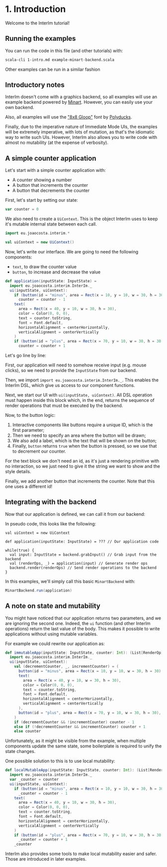 # 1. Introduction

Welcome to the InterIm tutorial!

## Running the examples

You can run the code in this file (and other tutorials) with:

```bash
scala-cli 1-intro.md example-minart-backend.scala
```

Other examples can be run in a similar fashion

## Introductory notes

InterIm doesn't come with a graphics backend, so all examples will use an example backend powered by
[Minart](https://github.com/jd557/minart). However, you can easily use your own backend.

Also, all examples will use the ["8x8 Gloop"](https://www.gridsagegames.com/rexpaint/resources.html#Fonts) font
by [Polyducks](https://twitter.com/PolyDucks).

Finally, due to the imperative nature of Immediate Mode UIs, the examples will be extremely imperative,
with lots of mutation, as that's the idiomatic way to write such UIs.
However, InterIm also allows you to write code with almost no mutability (at the expense of verbosity).

## A simple counter application

Let's start with a simple counter application with:
- A counter showing a number
- A button that increments the counter
- A button that decrements the counter

First, let's start by setting our state:

```scala
var counter = 0
```

We also need to create a `UiContext`. This is the object InterIm uses to keep it's mutable internal state
between each call.

```scala
import eu.joaocosta.interim.*

val uiContext = new UiContext()
```

Now, let's write our interface. We are going to need the following components:
- `text`, to draw the counter value
- `button`, to increase and decrease the value

```scala
def application(inputState: InputState) =
  import eu.joaocosta.interim.InterIm._
  ui(inputState, uiContext):
    if (button(id = "minus", area = Rect(x = 10, y = 10, w = 30, h = 30), label = "-"))
      counter = counter - 1
    text(
      area = Rect(x = 40, y = 10, w = 30, h = 30),
      color = Color(0, 0, 0),
      text = counter.toString,
      font = Font.default,
      horizontalAlignment = centerHorizontally,
      verticalAlignment = centerVertically
    )
    if (button(id = "plus", area = Rect(x = 70, y = 10, w = 30, h = 30), label = "+"))
      counter = counter + 1
```

Let's go line by line:

First, our application will need to somehow receive input (e.g. mouse clicks), so we need to provide the `InputState`
from our backend.

Then, we import `import eu.joaocosta.interim.InterIm._`. This enables the InterIm DSL, which give us access to our
component functions.

Next, we start our UI with `ui(inputState, uiContext)`. All DSL operation must happen inside this block which,
in the end, returns the sequence of render operations that must be executed by the backend.

Now, to the button logic:
1. Interactive components like buttons require a unique ID, which is the first parameter;
2. Then we need to specify an area where the button will be drawn;
3. We also add a label, which is the text that will be shown on the button;
4. Finally, `button` returns `true` when the button is pressed, so we use that to decrement our counter.

For the text block we don't need an id, as it's just a rendering primitive with no interaction, so we just need to
give it the string we want to show and the style details.

Finally, we add another button that increments the counter. Note that this one uses a different id!

## Integrating with the backend

Now that our application is defined, we can call it from our backend:

In pseudo code, this looks like the following:

```
val uiContext = new UiContext

def application(inputState: InputState) = ??? // Our application code

while(true) {
  val input: InputState = backend.grabInput() // Grab input from the backend
  val (renderOps, _) = application(input) // Generate render ops
  backend.render(renderOps) // Send render operations to the backend
}

```

In this examples, we'll simply call this basic `MinartBackend` with:

```scala
MinartBackend.run(application)
```

## A note on state and mutability

You might have noticed that our application returns two parameters, and we are ignoring the second one.
Indeed, the `ui` function (and other InterIm operations) return the last value of the body.
This makes it possible to write applications without using mutable variables.

For example we could rewrite our application as:

```scala
def immutableApp(inputState: InputState, counter: Int): (List[RenderOp], Int) =
  import eu.joaocosta.interim.InterIm._
  ui(inputState, uiContext):
    val (decrementCounter, _, incrementCounter) = (
      button(id = "minus", area = Rect(x = 10, y = 10, w = 30, h = 30), label = "-"),
      text(
        area = Rect(x = 40, y = 10, w = 30, h = 30),
        color = Color(0, 0, 0),
        text = counter.toString,
        font = Font.default,
        horizontalAlignment = centerHorizontally,
        verticalAlignment = centerVertically
      ),
      button(id = "plus", area = Rect(x = 70, y = 10, w = 30, h = 30), label = "+")
    )
    if (decrementCounter && !incrementCounter) counter - 1
    else if (!decrementCounter && incrementCounter) counter + 1
    else counter
```

Unfortunately, as it might be visible from the example, when multiple components update the same state, some
boilerplate is required to unify the state changes.

One possible solution to this is to use local mutability:

```scala
def localMutableApp(inputState: InputState, counter: Int): (List[RenderOp], Int) =
  import eu.joaocosta.interim.InterIm._
  var _counter = counter
  ui(inputState, uiContext):
    if (button(id = "minus", area = Rect(x = 10, y = 10, w = 30, h = 30), label = "-"))
      _counter = counter - 1
    text(
      area = Rect(x = 40, y = 10, w = 30, h = 30),
      color = Color(0, 0, 0),
      text = counter.toString,
      font = Font.default,
      horizontalAlignment = centerHorizontally,
      verticalAlignment = centerVertically
    )
    if (button(id = "plus", area = Rect(x = 70, y = 10, w = 30, h = 30), label = "+"))
      _counter = counter + 1
    _counter
```

InterIm also provides some tools to make local mutability easier and safer. Those are introduced in later examples.

